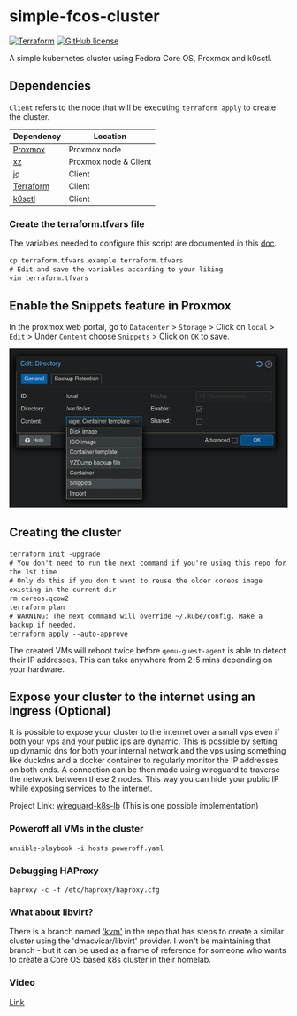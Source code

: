 # simple-fcos-cluster
[![Terraform](https://github.com/Naman1997/simple-fcos-cluster/actions/workflows/terraform.yml/badge.svg)](https://github.com/Naman1997/simple-fcos-cluster/actions/workflows/terraform.yml)
[![GitHub license](https://img.shields.io/github/license/Naereen/StrapDown.js.svg)](https://github.com/Naman1997/simple-fcos-cluster/blob/main/LICENSE)

A simple kubernetes cluster using Fedora Core OS, Proxmox and k0sctl.

## Dependencies

`Client` refers to the node that will be executing `terraform apply` to create the cluster.

| Dependency | Location |
| ------ | ------ |
| [Proxmox](https://www.proxmox.com/en/proxmox-ve) | Proxmox node |
| [xz](https://en.wikipedia.org/wiki/XZ_Utils) | Proxmox node & Client |
| [jq](https://stedolan.github.io/jq/) | Client |
| [Terraform](https://www.terraform.io/) | Client |
| [k0sctl](https://github.com/k0sproject/k0sctl) | Client |


### Create the terraform.tfvars file

The variables needed to configure this script are documented in this [doc](https://github.com/Naman1997/simple-fcos-cluster/blob/main/docs/Variables.md).

```
cp terraform.tfvars.example terraform.tfvars
# Edit and save the variables according to your liking
vim terraform.tfvars
```

## Enable the Snippets feature in Proxmox

In the proxmox web portal, go to `Datacenter` > `Storage` > Click on `local` > `Edit` > Under `Content` choose `Snippets` > Click on `OK` to save.

![local directory](image.png)

## Creating the cluster

```
terraform init -upgrade
# You don't need to run the next command if you're using this repo for the 1st time
# Only do this if you don't want to reuse the older coreos image existing in the current dir
rm coreos.qcow2
terraform plan
# WARNING: The next command will override ~/.kube/config. Make a backup if needed.
terraform apply --auto-approve
```

The created VMs will reboot twice before `qemu-guest-agent` is able to detect their IP addresses. This can take anywhere from 2-5 mins depending on your hardware.

## Expose your cluster to the internet using an Ingress (Optional)

It is possible to expose your cluster to the internet over a small vps even if both your vps and your public ips are dynamic. This is possible by setting up dynamic dns for both your internal network and the vps using something like duckdns
and a docker container to regularly monitor the IP addresses on both ends. A connection can be then made using wireguard to traverse the network between these 2 nodes. This way you can hide your public IP while exposing services to the internet.

Project Link: [wireguard-k8s-lb](https://github.com/Naman1997/wireguard-k8s-lb) (This is one possible implementation)

### Poweroff all VMs in the cluster

```
ansible-playbook -i hosts poweroff.yaml
```

### Debugging HAProxy

```
haproxy -c -f /etc/haproxy/haproxy.cfg
```

### What about libvirt?

There is a branch named ['kvm'](https://github.com/Naman1997/simple-fcos-cluster/tree/kvm) in the repo that has steps to create a similar cluster using the 'dmacvicar/libvirt' provider. I won't be maintaining that branch - but it can be used as a frame of reference for someone who wants to create a Core OS based k8s cluster in their homelab.

### Video

[Link](https://youtu.be/zdAQ3Llj3IU)
